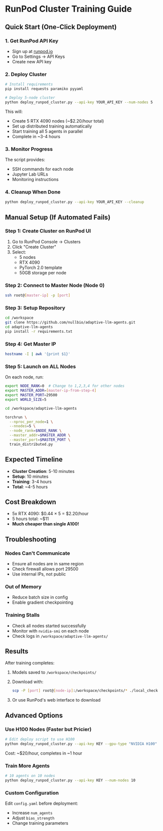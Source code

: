 # RunPod Cluster Training Guide

## Quick Start (One-Click Deployment)

### 1. Get RunPod API Key

- Sign up at [runpod.io](https://runpod.io)
- Go to Settings → API Keys
- Create new API key

### 2. Deploy Cluster

```bash
# Install requirements
pip install requests paramiko pyyaml

# Deploy 5-node cluster
python deploy_runpod_cluster.py --api-key YOUR_API_KEY --num-nodes 5
```

This will:

- Create 5 RTX 4090 nodes (~$2.20/hour total)
- Set up distributed training automatically
- Start training all 5 agents in parallel
- Complete in ~3-4 hours

### 3. Monitor Progress

The script provides:

- SSH commands for each node
- Jupyter Lab URLs
- Monitoring instructions

### 4. Cleanup When Done

```bash
python deploy_runpod_cluster.py --api-key YOUR_API_KEY --cleanup
```

## Manual Setup (If Automated Fails)

### Step 1: Create Cluster on RunPod UI

1. Go to RunPod Console → Clusters
2. Click "Create Cluster"
3. Select:
   - 5 nodes
   - RTX 4090
   - PyTorch 2.0 template
   - 50GB storage per node

### Step 2: Connect to Master Node (Node 0)

```bash
ssh root@[master-ip] -p [port]
```

### Step 3: Setup Repository

```bash
cd /workspace
git clone https://github.com/nullbio/adaptive-llm-agents.git
cd adaptive-llm-agents
pip install -r requirements.txt
```

### Step 4: Get Master IP

```bash
hostname -I | awk '{print $1}'
```

### Step 5: Launch on ALL Nodes

On each node, run:

```bash
export NODE_RANK=0  # Change to 1,2,3,4 for other nodes
export MASTER_ADDR=[master-ip-from-step-4]
export MASTER_PORT=29500
export WORLD_SIZE=5

cd /workspace/adaptive-llm-agents

torchrun \
  --nproc_per_node=1 \
  --nnodes=5 \
  --node_rank=$NODE_RANK \
  --master_addr=$MASTER_ADDR \
  --master_port=$MASTER_PORT \
  train_distributed.py
```

## Expected Timeline

- **Cluster Creation**: 5-10 minutes
- **Setup**: 10 minutes
- **Training**: 3-4 hours
- **Total**: ~4-5 hours

## Cost Breakdown

- 5x RTX 4090: $0.44 × 5 = $2.20/hour
- 5 hours total: ~$11
- **Much cheaper than single A100!**

## Troubleshooting

### Nodes Can't Communicate

- Ensure all nodes are in same region
- Check firewall allows port 29500
- Use internal IPs, not public

### Out of Memory

- Reduce batch size in config
- Enable gradient checkpointing

### Training Stalls

- Check all nodes started successfully
- Monitor with `nvidia-smi` on each node
- Check logs in `/workspace/adaptive-llm-agents/`

## Results

After training completes:

1. Models saved to `/workspace/checkpoints/`
2. Download with:

   ```bash
   scp -P [port] root@[node-ip]:/workspace/checkpoints/* ./local_checkpoints/
   ```

3. Or use RunPod's web interface to download

## Advanced Options

### Use H100 Nodes (Faster but Pricier)

```bash
# Edit deploy script to use H100
python deploy_runpod_cluster.py --api-key KEY --gpu-type "NVIDIA H100" --num-nodes 5
```

Cost: ~$20/hour, completes in ~1 hour

### Train More Agents

```bash
# 10 agents on 10 nodes
python deploy_runpod_cluster.py --api-key KEY --num-nodes 10
```

### Custom Configuration

Edit `config.yaml` before deployment:

- Increase `num_agents`
- Adjust `bias_strength`
- Change training parameters
